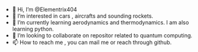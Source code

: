 - 👋 Hi, I’m @Elementrix404
- 👀 I’m interested in cars , aircrafts and sounding rockets.
- 🌱 I’m currently learning aerodynamics and thermodynamics. I am also learning python.
- 💞️ I’m looking to collaborate on repositor related to quantum computing.
- 📫 How to reach me , you can mail me or reach through github.

<!---
Elementrix404/Elementrix404 is a ✨ special ✨ repository because its `README.md` (this file) appears on your GitHub profile.
You can click the Preview link to take a look at your changes.
--->
